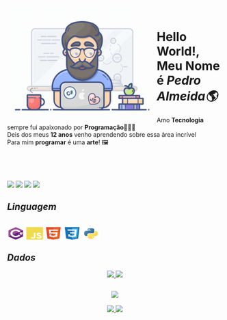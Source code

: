 

<div align="left">
<img align="left" src="https://github.com/DevPedroAlmeida/devpedroalmeida/blob/main/gif/programmer.gif" width="350"/><br>
<h1>Hello World!,<br> Meu Nome é <i>Pedro Almeida🌎</i> </h1>
  <p>Amo <b>Tecnologia</b> sempre fui apaixonado por <b>Programação</b>🧑🏻‍💻<br>
  Deis dos meus <b>12 anos</b> venho aprendendo sobre essa área incrível<br>
  Para mim <b>programar</b> é uma <b>arte</b>! 🖼️</p>
  <p><br></p>
  <p><br></p>
  <div align="left">
  <a href="https://instagram.com/devpedroalmeida" target="_blank"><img src="https://img.shields.io/badge/-Instagram-%23E4405F?style=for-the-badge&logo=instagram&logoColor=white" target="_blank"></a>
 <a href="https://discord.gg/cJnb4F8EhP" target="_blank"><img src="https://img.shields.io/badge/Discord-7289DA?style=for-the-badge&logo=discord&logoColor=white" target="_blank"></a> 
  <a href = "mailto:contato.pedroalmeida@hotmail.com"><img src="https://img.shields.io/badge/-outlook-%23333?style=for-the-badge&logo=gmail&logoColor=blue" target="_blank"></a>
  <a href="https://www.linkedin.com/in/devpedroalmeida/" target="_blank"><img src="https://img.shields.io/badge/-LinkedIn-%230077B5?style=for-the-badge&logo=linkedin&logoColor=white" target="_blank"></a> 
</div> 
</div>



 <h2><i>Linguagem</i></h2>
<div style="display: inline_block"><br>
  <img align="center" alt="Rafa-Csharp" height="30" width="40" src="https://raw.githubusercontent.com/devicons/devicon/master/icons/csharp/csharp-original.svg">
  <img align="center" alt="Rafa-Js" height="30" width="40" src="https://raw.githubusercontent.com/devicons/devicon/master/icons/javascript/javascript-plain.svg">
  <img align="center" alt="Rafa-HTML" height="30" width="40" src="https://raw.githubusercontent.com/devicons/devicon/master/icons/html5/html5-original.svg">
  <img align="center" alt="Rafa-CSS" height="30" width="40" src="https://raw.githubusercontent.com/devicons/devicon/master/icons/css3/css3-original.svg">
  <img align="center" alt="Rafa-Python" height="30" width="40" src="https://raw.githubusercontent.com/devicons/devicon/master/icons/python/python-original.svg">
</div>

 <h2><i>Dados</i></h2>
<div align="center">
  <a href="https://github.com/devpedroalmeida">
  <img height="180em" src="https://github-readme-stats.vercel.app/api?username=devpedroalmeida&show_icons=true&theme=dracula&include_all_commits=true&count_private=true"/>
  <img height="180em" src="https://github-readme-stats.vercel.app/api/top-langs/?username=devpedroalmeida&layout=compact&langs_count=7&theme=dracula"/>
</div>
   
  ##
  
  <p align = "center">
 <img src="https://activity-graph.herokuapp.com/graph?username=devpedroalmeida&theme=redical">
</p> 

<p align = "center">
  <a href="https://pufler.dev/git-badges/">
    <img height="20" max-width="80" src="https://badges.pufler.dev/repos/devpedroalmeida">
  </a>
   <a href="https://pufler.dev/git-badges/">
    <img height="20" max-width="80" src="https://badges.pufler.dev/commits/monthly/devpedroalmeida">
  </a>
</p>
  
 

 ##
  
